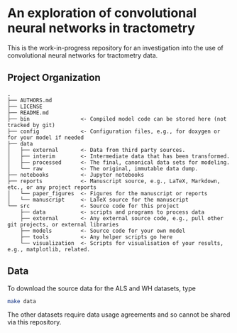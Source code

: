 # An exploration of convolutional neural networks in tractometry

This is the work-in-progress repository for an investigation into the use of convolutional neural networks for tractometry data.

## Project Organization

    .
    ├── AUTHORS.md
    ├── LICENSE
    ├── README.md
    ├── bin                <- Compiled model code can be stored here (not tracked by git)
    ├── config             <- Configuration files, e.g., for doxygen or for your model if needed
    ├── data
    │   ├── external       <- Data from third party sources.
    │   ├── interim        <- Intermediate data that has been transformed.
    │   ├── processed      <- The final, canonical data sets for modeling.
    │   └── raw            <- The original, immutable data dump.
    ├── notebooks          <- Jupyter notebooks
    ├── reports            <- Manuscript source, e.g., LaTeX, Markdown, etc., or any project reports
    │   └── paper_figures  <- Figures for the manuscript or reports
    │   └── manuscript     <- LaTeX source for the manuscript
    └── src                <- Source code for this project
        ├── data           <- scripts and programs to process data
        ├── external       <- Any external source code, e.g., pull other git projects, or external libraries
        ├── models         <- Source code for your own model
        ├── tools          <- Any helper scripts go here
        └── visualization  <- Scripts for visualisation of your results, e.g., matplotlib, related.

## Data

To download the source data for the ALS and WH datasets, type
```bash
make data
```

The other datasets require data usage agreements and so cannot be shared via this repository.
